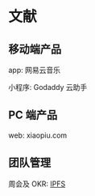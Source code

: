 # 文献

## 移动端产品

  app: 网易云音乐

  小程序: Godaddy 云助手

## PC 端产品

  web: xiaopiu.com


## 团队管理

  周会及 OKR: [IPFS](https://github.com/ipfs/team-mgmt)


## 
